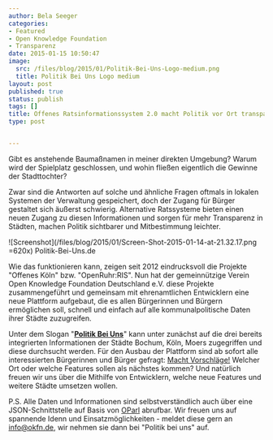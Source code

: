 ```yaml
---
author: Bela Seeger
categories:
- Featured
- Open Knowledge Foundation
- Transparenz
date: 2015-01-15 10:50:47
image:
  src: /files/blog/2015/01/Politik-Bei-Uns-Logo-medium.png
  title: Politik Bei Uns Logo medium
layout: post
published: true
status: publish
tags: []
title: Offenes Ratsinformationssystem 2.0 macht Politik vor Ort transparenter
type: post


---
```

Gibt es anstehende Baumaßnamen in meiner direkten Umgebung? Warum wird der Spielplatz geschlossen, und wohin fließen eigentlich die Gewinne der Stadttochter?

Zwar sind die Antworten auf solche und ähnliche Fragen oftmals in lokalen Systemen der Verwaltung gespeichert, doch der Zugang für Bürger gestaltet sich äußerst schwierig. Alternative Ratssysteme bieten einen neuen Zugang zu diesen Informationen und sorgen für mehr Transparenz in Städten, machen Politik sichtbarer und Mitbestimmung leichter.

![Screenshot](/files/blog/2015/01/Screen-Shot-2015-01-14-at-21.32.17.png =620x) Politik-Bei-Uns.de

Wie das funktionieren kann, zeigen seit 2012 eindrucksvoll die Projekte "Offenes Köln" bzw. "OpenRuhr:RIS". Nun hat der gemeinnützige Verein Open Knowledge Foundation Deutschland e.V. diese Projekte zusammengeführt und gemeinsam mit ehrenamtlichen Entwicklern eine neue Plattform aufgebaut, die es allen Bürgerinnen und Bürgern ermöglichen soll, schnell und einfach auf alle kommunalpolitische Daten ihrer Städte zuzugreifen.

Unter dem Slogan "[**Politik Bei Uns**](https://politik-bei-uns.de/)" kann unter zunächst auf die drei bereits integrierten Informationen der Städte Bochum, Köln, Moers zugegriffen und diese durchsucht werden. Für den Ausbau der Plattform sind ab sofort alle interessierten Bürgerinnen und Bürger gefragt: [Macht Vorschläge!](https://politik-bei-uns.uservoice.com/) Welcher Ort oder welche Features sollen als nächstes kommen? Und natürlich freuen wir uns über die Mithilfe von Entwicklern, welche neue Features und weitere Städte umsetzen wollen.

P.S. Alle Daten und Informationen sind selbstverständlich auch über eine JSON-Schnittstelle auf Basis von [OParl](http://oparl.org/) abrufbar. Wir freuen uns auf spannende Idenn und Einsatzmöglichkeiten - meldet diese gern an info@okfn.de, wir nehmen sie dann bei "Politik bei uns" auf.

 